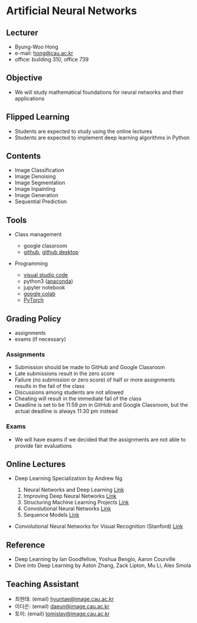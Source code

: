 # Artificial Neural Networks

## Lecturer

- Byung-Woo Hong
- e-mail: hong@cau.ac.kr
- office: building 310, office 739

## Objective

- We will study mathematical foundations for neural networks and their applications

## Flipped Learning

- Students are expected to study using the online lectures
- Students are expected to implement deep learning algorithms in Python

## Contents

- Image Classification
- Image Denoising
- Image Segmentation
- Image Inpainting
- Image Generation
- Sequential Prediction

## Tools

- Class management
  - google classroom
  - [github](https://github.com), [github desktop](https://desktop.github.com)

- Programming
  - [visual studio code](https://code.visualstudio.com)
  - python3 ([anaconda](https://www.anaconda.com))
  - jupyter notebook
  - [google colab](https://colab.research.google.com)
  - [PyTorch](https://pytorch.org/)
 
## Grading Policy

- assignments
- exams (if necessary)

### Assignments

- Submission should be made to GitHub and Google Classroom
- Late submissions result in the zero score
- Failure (no submission or zero score) of half or more assignments results in the fail of the class
- Discussions among students are not allowed
- Cheating will result in the immediate fail of the class
- Deadline is set to be 11:59 pm in GitHub and Google Classroom, but the actual deadline is always 11:30 pm instead

### Exams

- We will have exams if we decided that the assignments are not able to provide fair evaluations
 
## Online Lectures 

- Deep Learning Specialization by Andrew Ng
  1. Neural Networks and Deep Learning [Link](https://www.youtube.com/watch?v=CS4cs9xVecg&list=PLkDaE6sCZn6Ec-XTbcX1uRg2_u4xOEky0)
  2. Improving Deep Neural Networks [Link](https://www.youtube.com/watch?v=1waHlpKiNyY&list=PLkDaE6sCZn6Hn0vK8co82zjQtt3T2Nkqc)
  3. Structuring Machine Learning Projects [Link](https://www.youtube.com/watch?v=dFX8k1kXhOw&list=PLkDaE6sCZn6E7jZ9sN_xHwSHOdjUxUW_b)
  4. Convolutional Neural Networks [Link](https://www.youtube.com/watch?v=ArPaAX_PhIs&list=PLkDaE6sCZn6Gl29AoE31iwdVwSG-KnDzF)
  5. Sequence Models [Link](https://www.youtube.com/watch?v=_i3aqgKVNQI&list=PLkDaE6sCZn6F6wUI9tvS_Gw1vaFAx6rd6)

- Convolutional Neural Networks for Visual Recognition (Stanford) [Link](https://cs231n.stanford.edu/)

## Reference

- Deep Learning by Ian Goodfellow, Yoshua Bengio, Aaron Courville
- Dive into Deep Learning by Aston Zhang, Zack Lipton, Mu Li, Alex Smola

## Teaching Assistant

- 최현태: (email) hyuntae@image.cau.ac.kr
- 이다은: (email) daeun@image.cau.ac.kr
- 토미: (email) tomislav@image.cau.ac.kr
